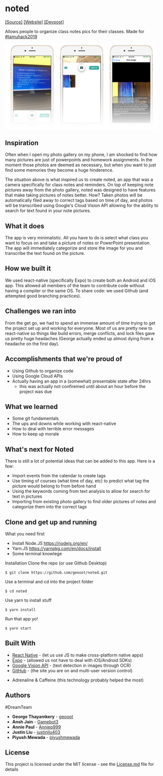# noted
[[Source]](https://github.com/geooot/noted)  [[Website]](https://geooot.com/noted) [[Devpost]](https://devpost.com/software/noted-qnizx3)

Allows people to organize class notes pics for their classes. Made for [#tamuhack2019](https://tamuhack.com)

<img src="banner.png" class="header-img"/>

## Inspiration
Often when I open my photo gallery on my phone, I am shocked to find how many pictures are just of powerpoints and homework assignments. In the moment those photos are deemed as necessary, but when you want to just find some memories they become a huge hinderence.

The situation above is what inspired us to create noted, an app that was a camera specifically for class notes and reminders. On top of keeping note pictures away from the photo gallery, noted was designed to have features that make taking pictures of notes better. How? Taken photos will be automatically filed away to correct tags based on time of day, and photos will be transcribed using Google's Cloud Vision API allowing for the ability to search for text found in your note pictures.

## What it does
The app is very minimalistic. All you have to do is select what class you want to focus on and take a picture of notes or PowerPoint presentation. The app will immediately categorize and store the image for you and transcribe the text found on the picture.

## How we built it
We used react-native (specifically Expo) to create both an Android and iOS app. This allowed all members of the team to contribute code without having a compiler or the same OS. To share code: we used Github (and attempted good branching practices).

## Challenges we ran into
From the get go, we had to spend an immense amount of time trying to get the project set up and working for everyone. Most of us are pretty new to react-native so things like build errors, merge conflicts, and lock files gave us pretty huge headaches (George actually ended up almost dying from a headache on the first day). 

## Accomplishments that we're proud of
- Using Github to organize code
- Using Google Cloud APIs
- Actually having an app in a (somewhat) presentable state after 24hrs
  - this was actually not confiremed until about an hour before the project was due

## What we learned
- Some git fundamentals
- The ups and downs while working with react-native
- How to deal with terrible error messages
- How to keep up morale

## What's next for Noted
There is still a lot of potential ideas that can be added to this app.
Here is a few:
- Import events from the calendar to create tags
- Use timing of courses (what time of day, etc) to predict what tag the picture would belong to from before hand
- Using the keywords coming from text analysis to allow for search for text in pictures
- Importing from existing photo gallery to find older pictures of notes and categorize them into the correct tags

## Clone and get up and running

What you need first
- Install Node.JS https://nodejs.org/en/
- Yarn.JS https://yarnpkg.com/en/docs/install
- Some terminal knowlege

Installation
Clone the repo (or use Github Desktop)
```
$ git clone https://github.com/geooot/noted.git
```
Use a terminal and cd into the project folder
```
$ cd noted
```
Use yarn to install stuff
```
$ yarn install
```
Run that app yo!
```
$ yarn start
```

## Built With

* [React Native](https://facebook.github.io/react-native/) - (let us use JS to make cross-platform native apps)
* [Expo](https://expo.io/) - (allowed us not have to deal with iOS/Android SDKs)
* [Google Vision API](https://cloud.google.com/vision/) - (text detection in images through OCR)
* [GitHub](https://github.com) - (the site you are on and multi-user version control)
- Adrenaline & Caffeine (this technology probably helped the most)


## Authors
\#DreamTeam
* **George Thayamkery** - [geooot](https://github.com/geooot)
* **Ansh Jain** - [Gamebot3](https://github.com/Gamebot3)
* **Annie Paul** - [Anniep999](https://github.com/Anniep999)
* **Justin Liu** - [justinliu403](https://github.com/justinliu403)
* **Piyush Mewada** - [piyushmewada](https://github.com/piyushmewada)


## License

This project is licensed under the MIT license - see the [License.md](License.md) file for details


